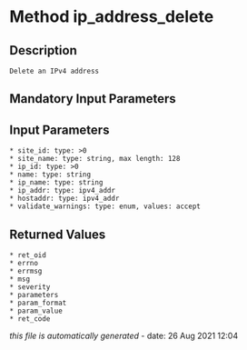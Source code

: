 # Method ip_address_delete

## Description
	Delete an IPv4 address

## Mandatory Input Parameters

## Input Parameters
	* site_id: type: >0
	* site_name: type: string, max length: 128
	* ip_id: type: >0
	* name: type: string
	* ip_name: type: string
	* ip_addr: type: ipv4_addr
	* hostaddr: type: ipv4_addr
	* validate_warnings: type: enum, values: accept

## Returned Values
	* ret_oid
	* errno
	* errmsg
	* msg
	* severity
	* parameters
	* param_format
	* param_value
	* ret_code


*this file is automatically generated* - date: 26 Aug 2021 12:04
